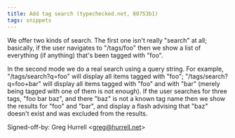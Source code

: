 ```yaml
---
title: Add tag search (typechecked.net, 80753b1)
tags: snippets
---
```


We offer two kinds of search. The first one isn't really "search" at all; basically, if the user navigates to "/tags/foo" then we show a list of everything (if anything) that's been tagged with "foo".

In the second mode we do a real search using a query string. For example, "/tags/search?q=foo" will display all items tagged with "foo"; "/tags/search?q=foo+bar" will display all items tagged with "foo" and with "bar" (merely being tagged with one of them is not enough). If the user searches for three tags, "foo bar baz", and there "baz" is not a known tag name then we show the results for "foo" and "bar", and display a flash advising that "baz" doesn't exist and was excluded from the results.

Signed-off-by: Greg Hurrell &lt;greg@hurrell.net&gt;
